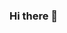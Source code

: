 ### Hi there 👋

<!--
**jaosn0412/jaosn0412** is a ✨ _special_ ✨ repository because its `README.md` (this file) appears on your GitHub profile.
[![@jason0825's Holopin board](https://holopin.me/jason0825)](https://holopin.io/@jason0825)

Here are some ideas to get you started:

- 🔭 I’m currently working on ...
- 🌱 I’m currently learning ...
- 👯 I’m looking to collaborate on ...
- 🤔 I’m looking for help with ...
- 💬 Ask me about ...
- 📫 How to reach me: ...
- 😄 Pronouns: ...
- ⚡ Fun fact: ...
-->
